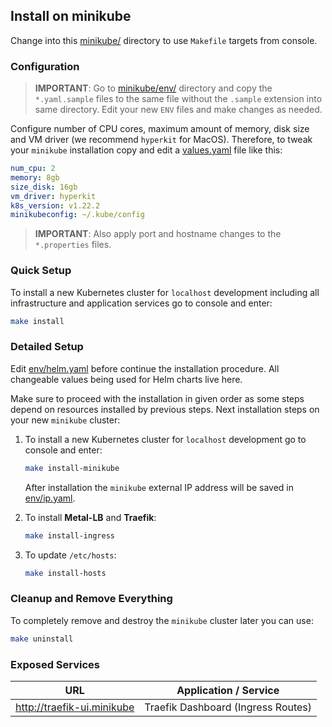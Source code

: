 ## Install on minikube

Change into this [minikube/](../minikube) directory to use `Makefile` targets from console.

### Configuration

> **IMPORTANT**: Go to [minikube/env/](env) directory and copy the `*.yaml.sample` files to the same file without the `.sample` extension into same directory. Edit your new `ENV` files and make changes as needed.

Configure number of CPU cores, maximum amount of memory, disk size and VM driver (we recommend `hyperkit` for MacOS). Therefore, to tweak your `minikube` installation copy and edit a [values.yaml](env/values.yaml.sample) file like this:

````yaml
num_cpu: 2
memory: 8gb
size_disk: 16gb
vm_driver: hyperkit
k8s_version: v1.22.2
minikubeconfig: ~/.kube/config
````

> **IMPORTANT**: Also apply port and hostname changes to the `*.properties` files.

### Quick Setup

To install a new Kubernetes cluster for `localhost` development including all infrastructure and application services go to console and enter:

```bash
make install
```

### Detailed Setup

Edit [env/helm.yaml](env/helm.yaml.sample) before continue the installation procedure.
All changeable values being used for Helm charts live here.

Make sure to proceed with the installation in given order as some steps depend on resources installed by previous steps.
Next installation steps on your new `minikube` cluster:

1. To install a new Kubernetes cluster for `localhost` development go to console and enter:
   
   ```bash
   make install-minikube
   ```
   
   After installation the `minikube` external IP address will be saved in [env/ip.yaml](env).

2. To install **Metal-LB** and **Traefik**:

    ```bash
    make install-ingress
    ```

3. To update `/etc/hosts`:

    ```bash
    make install-hosts
    ```

### Cleanup and Remove Everything

To completely remove and destroy the `minikube` cluster later you can use:

```bash
make uninstall
```

### Exposed Services

| URL | Application / Service |
|---- | --------------------- |
| http://traefik-ui.minikube | Traefik Dashboard (Ingress Routes) |
